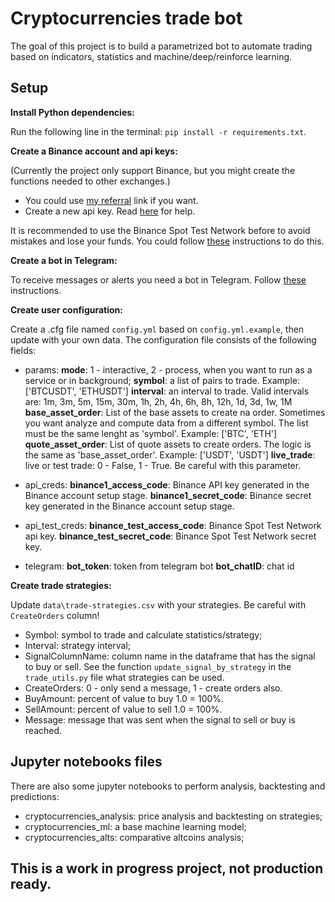 # Cryptocurrencies trade bot
The goal of this project is to build a parametrized bot to automate trading based on indicators, statistics and machine/deep/reinforce learning.

## Setup
**Install Python dependencies:**

Run the following line in the terminal: `pip install -r requirements.txt`.

**Create a Binance account and api keys:**

(Currently the project only support Binance, but you might create the functions needed to other exchanges.)

- You could use [my referral](https://accounts.binance.com/en/register?ref=43137026) link if you want.
- Create a new api key. Read [here](https://www.binance.com/en/support/faq/360002502072) for help.

It is recommended to use the Binance Spot Test Network before to avoid mistakes and lose your funds. You could follow [these](https://testnet.binance.vision/) instructions to do this.

**Create a bot in Telegram:**

To receive messages or alerts you need a bot in Telegram. Follow [these](https://medium.com/@ManHay_Hong/how-to-create-a-telegram-bot-and-send-messages-with-python-4cf314d9fa3e) instructions.

**Create user configuration:**

Create a .cfg file named `config.yml` based on `config.yml.example`, then update with your own data. The configuration file consists of the following fields:

- params:
    **mode**: 1 - interactive, 2 - process, when you want to run as a service or in background;
    **symbol**: a list of pairs to trade. Example: ['BTCUSDT', 'ETHUSDT']
    **interval**: an interval to trade. Valid intervals are: 1m, 3m, 5m, 15m, 30m, 1h, 2h, 4h, 6h, 8h, 12h, 1d, 3d, 1w, 1M
    **base_asset_order**: List of the base assets to create na order. Sometimes you want analyze and compute data from a different symbol. The list must be the same lenght as 'symbol'. Example: ['BTC', 'ETH']
    **quote_asset_order**: List of quote assets to create orders. The logic is the same as 'base_asset_order'. Example: ['USDT', 'USDT']
    **live_trade**: live or test trade: 0 - False, 1 - True. Be careful with this parameter.

- api_creds:
    **binance1_access_code**: Binance API key generated in the Binance account setup stage.
    **binance1_secret_code**: Binance secret key generated in the Binance account setup stage.

- api_test_creds:
    **binance_test_access_code**: Binance Spot Test Network api key.
    **binance_test_secret_code**: Binance Spot Test Network secret key.

- telegram:
    **bot_token**: token from telegram bot
    **bot_chatID**: chat id

**Create trade strategies:**

Update `data\trade-strategies.csv` with your strategies. Be careful with `CreateOrders` column!

- Symbol: symbol to trade and calculate statistics/strategy;
- Interval: strategy interval;
- SignalColumnName: column name in the dataframe that has the signal to buy or sell. See the function `update_signal_by_strategy` in the `trade_utils.py` file what strategies can be used.
- CreateOrders: 0 - only send a message, 1 - create orders also.
- BuyAmount: percent of value to buy 1.0 = 100%.
- SellAmount: percent of value to sell 1.0 = 100%.
- Message: message that was sent when the signal to sell or buy is reached.

## Jupyter notebooks files

There are also some jupyter notebooks to perform analysis, backtesting and predictions:

- cryptocurrencies_analysis: price analysis and backtesting on strategies;
- cryptocurrencies_ml: a base machine learning model;
- cryptocurrencies_alts: comparative altcoins analysis;

## This is a **work in progress** project, **not production ready**.
